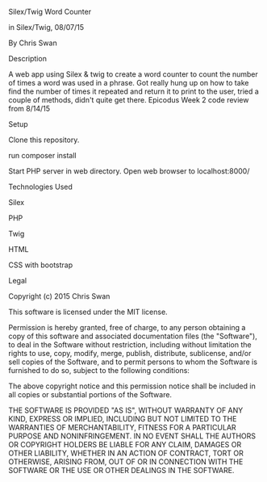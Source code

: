 Silex/Twig Word Counter

in Silex/Twig, 08/07/15

By Chris Swan

Description

A web app using Silex & twig to create a word counter to count the number of times a word was used in a phrase. Got really hung up on how to take find the number of times it repeated and return it to print to the user, tried a couple of methods, didn't quite get there. Epicodus Week 2 code review from 8/14/15

Setup

Clone this repository.

run composer install

Start PHP server in web directory. Open web browser to localhost:8000/

Technologies Used

Silex

PHP

Twig

HTML

CSS with bootstrap

Legal

Copyright (c) 2015 Chris Swan

This software is licensed under the MIT license.

Permission is hereby granted, free of charge, to any person obtaining a copy of this software and associated documentation files (the "Software"), to deal in the Software without restriction, including without limitation the rights to use, copy, modify, merge, publish, distribute, sublicense, and/or sell copies of the Software, and to permit persons to whom the Software is furnished to do so, subject to the following conditions:

The above copyright notice and this permission notice shall be included in all copies or substantial portions of the Software.

THE SOFTWARE IS PROVIDED "AS IS", WITHOUT WARRANTY OF ANY KIND, EXPRESS OR IMPLIED, INCLUDING BUT NOT LIMITED TO THE WARRANTIES OF MERCHANTABILITY, FITNESS FOR A PARTICULAR PURPOSE AND NONINFRINGEMENT. IN NO EVENT SHALL THE AUTHORS OR COPYRIGHT HOLDERS BE LIABLE FOR ANY CLAIM, DAMAGES OR OTHER LIABILITY, WHETHER IN AN ACTION OF CONTRACT, TORT OR OTHERWISE, ARISING FROM, OUT OF OR IN CONNECTION WITH THE SOFTWARE OR THE USE OR OTHER DEALINGS IN THE SOFTWARE.

